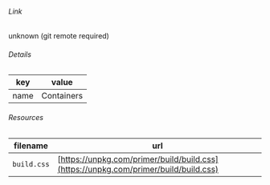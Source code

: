 <!--
https://pypi.org/project/jsfiddle-readme/
-->


###### Link
unknown (git remote required)

###### Details
key|value
-|-
name|Containers

###### Resources
filename|url
-|-
`build.css`|[https://unpkg.com/primer/build/build.css](https://unpkg.com/primer/build/build.css)